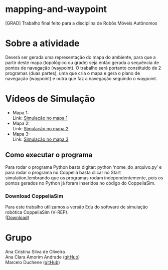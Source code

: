 # mapping-and-waypoint
[GRAD] Trabalho final feito para a disciplina de Robôs Móveis Autônomos

# Sobre a atividade
Deverá ser gerada uma representação do mapa do ambiente, para que a partir deste mapa (topológico ou grade) seja então gerada 
a sequência de pontos de navegação (waypoint). O trabalho será portanto constituído de 2 programas (duas partes), uma que
cria o mapa e gera o plano de navegação (waypoint) e outra que faz a navegação seguindo o waypoint.

# Vídeos de Simulação
* Mapa 1: <br>
 Link: <a href="https://youtu.be/4hm0Fa9bqGw">Simulação no mapa 1</a> <br>
* Mapa 2: <br>
 Link: <a href="https://youtu.be/kPrdZ18j5VA">Simulação no mapa 2</a> <br>
* Mapa 3: <br>
 Link: <a href="https://youtu.be/4hm0Fa9bqGw">Simulação no mapa 3</a>

## Como executar o programa
Para rodar o programa Python basta digitar: python ‘nome_do_arquivo.py’ e para rodar o programa no Coppelia basta clicar no Start simulation,lembrando que os programas rodam independentemente, pois os pontos gerados no Python já foram inseridos no código do CoppeliaSim.

### Download CoppeliaSim
Para este trabalho utilizamos a versão Edu do software de simulação robótica CoppeliaSim (V-REP). <br>
(<a href="https://coppeliarobotics.com/downloads">Download</a>)

# Grupo
Ana Cristina Silva de Oliveira <br>
Ana Clara Amorim Andrade (<a href="https://github.com/AnaClaraAmorim">gitHub</a>) <br>
Marcelo Duchene (<a href="https://github.com/wmarcelod">gitHub</a>)
